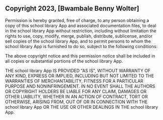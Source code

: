 ## Copyright 2023, [Bwambale Benny Wolter]


Permission is hereby granted, free of charge, to any person obtaining a copy of this school library App and associated documentation files, to deal in the school library App without restriction, including without limitation the rights to use, copy, modify, merge, publish, distribute, sublicense, and/or sell copies of the school library App, and to permit persons to whom the  school library App is furnished to do so, subject to the following conditions:

The above copyright notice and this permission notice shall be included in all copies or substantial portions of the school library App.

THE school library App IS PROVIDED "AS IS", WITHOUT WARRANTY OF ANY KIND, EXPRESS OR IMPLIED, INCLUDING BUT NOT LIMITED TO THE WARRANTIES OF MERCHANTABILITY, FITNESS FOR A PARTICULAR PURPOSE AND NONINFRINGEMENT. IN NO EVENT SHALL THE AUTHORS OR COPYRIGHT HOLDERS BE LIABLE FOR ANY CLAIM, DAMAGES OR OTHER LIABILITY, WHETHER IN AN ACTION OF CONTRACT, TORT OR OTHERWISE, ARISING FROM, OUT OF OR IN CONNECTION WITH THE school library App OR THE USE OR OTHER DEALINGS IN THE school library App.
